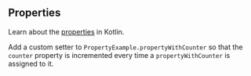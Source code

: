 ## Properties

Learn about the [properties](https://kotlinlang.org/docs/reference/properties.html) in Kotlin.

Add a custom setter to `PropertyExample.propertyWithCounter` so that
the `counter` property is incremented every time a `propertyWithCounter` is assigned to it.
